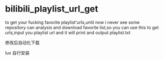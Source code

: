 # bilibili_playlist_url_get
to get your fucking favorite playlist'urls,until now i never see some repository can analysis and download favorite list,so you can use this to get urls,input you playlist url and it will print and output playlist.txt

修改后自动化下载 

lux 自行安装

